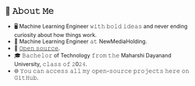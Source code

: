 ## :book: 𝙰𝚋𝚘𝚞𝚝 𝙼𝚎
- 🖥 Machine Learning Engineer 𝚠𝚒𝚝𝚑 𝚋𝚘𝚕𝚍 𝚒𝚍𝚎𝚊𝚜 and never ending curiosity about how things work.
- 💼 Machine Learning Engineer 𝚊𝚝 NewMediaHolding.
- 💜 [𝙾𝚙𝚎𝚗 𝚜𝚘𝚞𝚛𝚌𝚎](https://github.com/Armaan0320).
- 🎓 𝙱𝚊𝚌𝚑𝚎𝚕𝚘𝚛 of Technology 𝚏𝚛𝚘𝚖 𝚝𝚑𝚎 Maharshi Dayanand University, 𝚌𝚕𝚊𝚜𝚜 𝚘𝚏 𝟸0𝟸𝟺.
- 🌐 𝚈𝚘𝚞 𝚌𝚊𝚗 𝚊𝚌𝚌𝚎𝚜𝚜 𝚊𝚕𝚕 𝚖𝚢 𝚘𝚙𝚎𝚗-𝚜𝚘𝚞𝚛𝚌𝚎 𝚙𝚛𝚘𝚓𝚎𝚌𝚝𝚜 𝚑𝚎𝚛𝚎 𝚘𝚗 𝙶𝚒𝚝𝙷𝚞𝚋.
